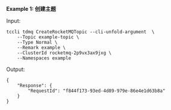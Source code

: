 **Example 1: 创建主题**



Input: 

```
tccli tdmq CreateRocketMQTopic --cli-unfold-argument  \
    --Topic example-topic \
    --Type Normal \
    --Remark example \
    --ClusterId rocketmq-2p9vx3ax9jxg \
    --Namespaces example
```

Output: 
```
{
    "Response": {
        "RequestId": "f844f173-93ed-4d89-979e-86e4e1d63b8a"
    }
}
```


